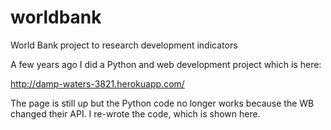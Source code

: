 # worldbank
World Bank project to research development indicators

A few years ago I did a Python and web development project which is here: 

http://damp-waters-3821.herokuapp.com/

The page is still up but the Python code no longer works because the WB changed their API. I re-wrote the code, which is shown here. 
